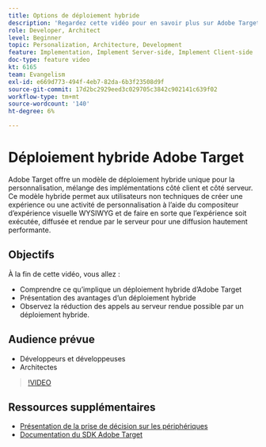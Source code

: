 ```yaml
---
title: Options de déploiement hybride
description: 'Regardez cette vidéo pour en savoir plus sur Adobe Target qui  un modèle de déploiement hybride unique pour la personnalisation : mélange des implémentations côté client et côté serveur.'
role: Developer, Architect
level: Beginner
topic: Personalization, Architecture, Development
feature: Implementation, Implement Server-side, Implement Client-side
doc-type: feature video
kt: 6165
team: Evangelism
exl-id: e669d773-494f-4eb7-82da-6b3f23508d9f
source-git-commit: 17d2bc2929eed3c029705c3842c902141c639f02
workflow-type: tm+mt
source-wordcount: '140'
ht-degree: 6%

---
```


# Déploiement hybride Adobe Target

Adobe Target offre un modèle de déploiement hybride unique pour la personnalisation, mélange des implémentations côté client et côté serveur. Ce modèle hybride permet aux utilisateurs non techniques de créer une expérience ou une activité de personnalisation à l’aide du compositeur d’expérience visuelle WYSIWYG et de faire en sorte que l’expérience soit exécutée, diffusée et rendue par le serveur pour une diffusion hautement performante.

## Objectifs

À la fin de cette vidéo, vous allez :

* Comprendre ce qu’implique un déploiement hybride d’Adobe Target
* Présentation des avantages d’un déploiement hybride
* Observez la réduction des appels au serveur rendue possible par un déploiement hybride.

## Audience prévue

* Développeurs et développeuses
* Architectes

>[!VIDEO](https://video.tv.adobe.com/v/41698/?quality=12)

## Ressources supplémentaires

* [Présentation de la prise de décision sur les périphériques](https://experienceleague.adobe.com/docs/target-learn/tutorials/implementation/on-device-decisioning-overview.html?lang=en#implementation)
* [Documentation du SDK Adobe Target](https://adobetarget-sdks.gitbook.io/docs/on-device-decisioning/introduction-to-on-device-decisioning)
